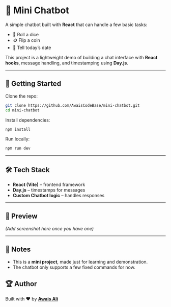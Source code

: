 # 🤖 Mini Chatbot

A simple chatbot built with **React** that can handle a few basic tasks:

* 🎲 Roll a dice
* 🪙 Flip a coin
* 📅 Tell today’s date

This project is a lightweight demo of building a chat interface with **React hooks**, message handling, and timestamping using **Day.js**.

---

## 🚀 Getting Started

Clone the repo:

```bash
git clone https://github.com/AwaisCodeBase/mini-chatbot.git
cd mini-chatbot
```

Install dependencies:

```bash
npm install
```

Run locally:

```bash
npm run dev
```

---

## 🛠️ Tech Stack

* **React (Vite)** – frontend framework
* **Day.js** – timestamps for messages
* **Custom Chatbot logic** – handles responses

---

## 📸 Preview

*(Add screenshot here once you have one)*

---

## 📌 Notes

* This is a **mini project**, made just for learning and demonstration.
* The chatbot only supports a few fixed commands for now.

## 🏆 Author

Built with ❤️ by [**Awais Ali**](https://github.com/AwaisCodeBase)

